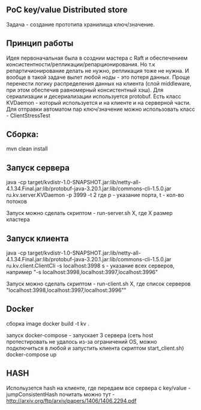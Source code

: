 ## PoC key/value Distributed store 

Задача - создание прототипа хранилища ключ/значение.

## Принцип работы
Идея первоначальная была в созднии мастера с Raft и обеспечением консистентности/репликации/репарционирования. Но т.к репартичионирование делать не нужно, репликация тоже не нужна. И вообще в такой задаче вылет любой ноды - это потеря данных. Проще перенести логику распределения данных на клиента (слой middleware, при этом обеспечив равномерный консистентный хэш). Для сериализации и десериализации используется protobuf. Есть класс KVDaemon - который используется и на клиенте и на серверной части. Для отправки автоматом пар ключ/значение можно использовать класс - ClientStressTest

## Сборка:
mvn clean install 

## Запуск сервера
java -cp target/kvdistr-1.0-SNAPSHOT.jar:lib/netty-all-4.1.34.Final.jar:lib/protobuf-java-3.20.1.jar:lib/commons-cli-1.5.0.jar ru.kv.server.KVDaemon -p 3999 -t 2
где p - указание порта, t - кол-во потоков

Запуск можно сделать скриптом - run-server.sh Х, где Х размер кластера

## Запуск клиента 
java -cp target/kvdistr-1.0-SNAPSHOT.jar:lib/netty-all-4.1.34.Final.jar:lib/protobuf-java-3.20.1.jar:lib/commons-cli-1.5.0.jar ru.kv.client.ClientCli -s localhost:3998
s - указание всех серверов, например "-s localhost:3998,localhost:3997,localhost:3996"

Запуск можно сделать скриптом - run-client.sh Х, где список серверов "localhost:3998,localhost:3997,localhost:3996""

## Docker
сборка image
 docker build -t kv . 

запуск docker-compose - запускает 3 сервера (сеть host протестировать не удалось из-за ограничений OS, можно подключиться в любой и запустить клиента скриптом start_client.sh)
 docker-compose up 

## HASH
Испольузется hash на клиенте, где передаем все сервера с key/value - jumpConsistentHash 
почитать можно тут - http://arxiv.org/ftp/arxiv/papers/1406/1406.2294.pdf

